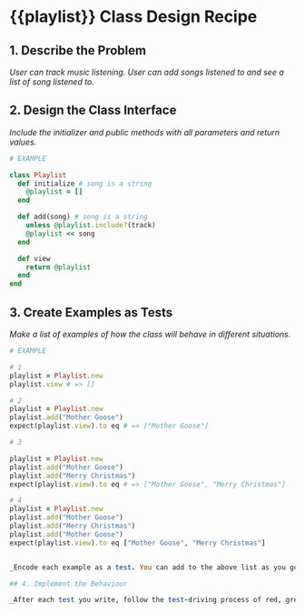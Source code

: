 # {{playlist}} Class Design Recipe

## 1. Describe the Problem

_User can track music listening. User can add songs listened to and 
see a list of song listened to._


## 2. Design the Class Interface

_Include the initializer and public methods with all parameters and return values._

```ruby
# EXAMPLE

class Playlist
  def initialize # song is a string
    @playlist = []
  end

  def add(song) # song is a string
    unless @playlist.include?(track)
    @playlist << song
  end

  def view
    return @playlist
  end
end
```

## 3. Create Examples as Tests

_Make a list of examples of how the class will behave in different situations._

```ruby
# EXAMPLE

# 1
playlist = Playlist.new
playlist.view # => []

# 2
playlist = Playlist.new
playlist.add("Mother Goose")
expect(playlist.view).to eq # => ["Mother Goose"]

# 3

playlist = Playlist.new
playlist.add("Mother Goose")
playlist.add("Merry Christmas")
expect(playlist.view).to eq # => ["Mother Goose", "Merry Christmas"]

# 4
playlist = Playlist.new
playlist.add("Mother Goose")
playlist.add("Merry Christmas")
playlist.add("Mother Goose")
expect(playlist.view).to eq ["Mother Goose", "Merry Christmas"]


_Encode each example as a test. You can add to the above list as you go._

## 4. Implement the Behaviour

_After each test you write, follow the test-driving process of red, green, refactor to implement the behaviour._


